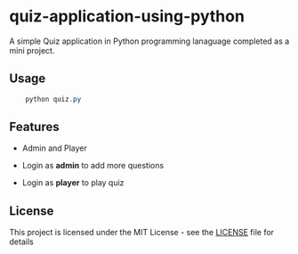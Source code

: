 # quiz-application-using-python

A simple Quiz application in Python programming lanaguage completed as a mini project.

## Usage

```powershell
    python quiz.py
```

## Features

- Admin and Player

- Login as **admin** to add more questions

- Login as **player** to play quiz



## License

This project is licensed under the MIT License - see the [LICENSE](LICENSE) file for details
